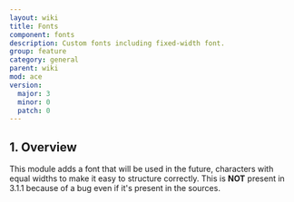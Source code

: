 ```yaml
---
layout: wiki
title: Fonts
component: fonts
description: Custom fonts including fixed-width font.
group: feature
category: general
parent: wiki
mod: ace
version:
  major: 3
  minor: 0
  patch: 0
---
```


## 1. Overview

This module adds a font that will be used in the future, characters with equal widths to make it easy to structure correctly. This is **NOT** present in 3.1.1 because of a bug even if it's present in the sources.
